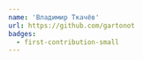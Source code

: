 ```yaml
---
name: 'Владимир Ткачёв'
url: https://github.com/gartonot
badges:
  - first-contribution-small
---
```

